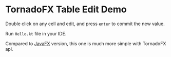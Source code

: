 TornadoFX Table Edit Demo
=========================

Double click on any cell and edit, and press `enter` to commit the new value.

Run `Hello.kt` file in your IDE.

Compared to [JavaFX](https://github.com/javafx-demos/javafx-editable-table-demo) version, this one is much more simple with TornadoFX api.